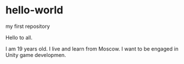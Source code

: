 # hello-world
my first repository

Hello to all.

I am 19 years old. I live and learn from Moscow. I want to be engaged in Unity game developmen.
